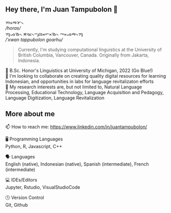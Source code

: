 ## Hey there, I'm Juan Tampubolon 👋
ᯂᯬᯒᯘ᯲ <br>
*/horas/*<br>
ᯂᯮᯀᯉ᯲ ᯖᯔ᯲ᯇᯮᯅᯬᯞᯬᯉ᯲ ᯎᯬᯀᯒ᯲ᯂᯮ <br>
*/ˈxwan tappubolon goarhu/*

> Currently, I'm studying computational linguistics at the University of British Columbia, Vancouver, Canada. Originally from Jakarta, Indonesia. <br>

🏫 B.Sc. Honor's Linguistics at University of Michigan, 2022 (Go Blue!) <br>
👯 I'm looking to collaborate on creating quality digital resources for learning Indonesian, and opportunities in labs for language revitalizaton efforts <br>
🔭 My research interests are, but not limited to, Natural Language Processing, Educational Technology, Language Acquisition and Pedagogy, Language Digitization, Language Revitalization<br>

More about me
---
📫 How to reach me: https://www.linkedin.com/in/juantampubolon/

🖥️ Programming Languages<br>
Python, R, Javascript, C++

🗣️ Languages<br>
English (native), Indonesian (native), Spanish (intermediate), French (intermediate)

💻 IDEs/Editors<br>
Jupyter, Rstudio, VisualStudioCode

🕓 Version Control<br>
Git, Github
<!--
**Tjuan-PER/Tjuan-PER** is a ✨ _special_ ✨ repository because its `README.md` (this file) appears on your GitHub profile.

Here are some ideas to get you started:

- 🔭 I’m currently working on ...
- 🌱 I’m currently learning ...
- 👯 I’m looking to collaborate on ...
- 🤔 I’m looking for help with ...
- 💬 Ask me about ...
- 📫 How to reach me: ...
- 😄 Pronouns: ...
- ⚡ Fun fact: ...
-->
